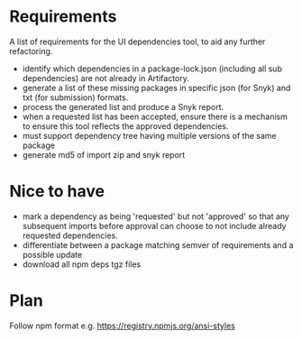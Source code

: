 # Requirements

A list of requirements for the UI dependencies tool, to aid any further refactoring.

- identify which dependencies in a package-lock.json (including all sub dependencies) are not already in Artifactory.
- generate a list of these missing packages in specific json (for Snyk) and txt (for submission) formats.
- process the generated list and produce a Snyk report.
- when a requested list has been accepted, ensure there is a mechanism to ensure this tool reflects the approved dependencies.
- must support dependency tree having multiple versions of the same package
- generate md5 of import zip and snyk report


# Nice to have

- mark a dependency as being 'requested' but not 'approved' so that any subsequent imports before approval can choose to not include already requested dependencies.
- differentiate between a package matching semver of requirements and a possible update
- download all npm deps tgz files


# Plan

Follow npm format e.g. https://registry.npmjs.org/ansi-styles
